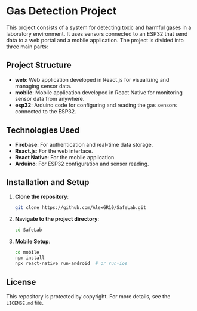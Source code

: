 # Gas Detection Project

This project consists of a system for detecting toxic and harmful gases in a laboratory environment. It uses sensors connected to an ESP32 that send data to a web portal and a mobile application. The project is divided into three main parts:

## Project Structure

- **web**: Web application developed in React.js for visualizing and managing sensor data.
- **mobile**: Mobile application developed in React Native for monitoring sensor data from anywhere.
- **esp32**: Arduino code for configuring and reading the gas sensors connected to the ESP32.

## Technologies Used

- **Firebase**: For authentication and real-time data storage.
- **React.js**: For the web interface.
- **React Native**: For the mobile application.
- **Arduino**: For ESP32 configuration and sensor reading.

## Installation and Setup

1. **Clone the repository**:
    ```sh
    git clone https://github.com/AlexGR10/SafeLab.git
    ```
2. **Navigate to the project directory**:
    ```sh
    cd SafeLab
    ```

3. **Mobile Setup**:
    ```sh
    cd mobile
    npm install
    npx react-native run-android  # or run-ios
    ```

## License

This repository is protected by copyright. For more details, see the `LICENSE.md` file.

